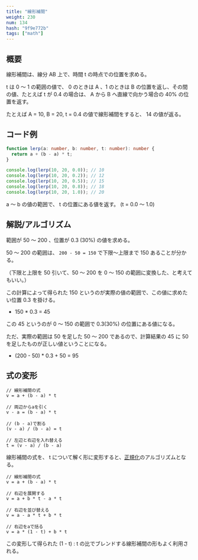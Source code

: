 ```yaml
---
title: "線形補間"
weight: 230
num: 134
hash: "9f9e772b"
tags: ["math"]
---
```


## 概要

線形補間は、線分 AB 上で、時間 t の時点での位置を求める。

t は 0 ～ 1 の範囲の値で、 0 のときは A 、1 のときは B の位置を返し、その間の値、たとえば t が 0.4 の場合は、 A から B へ直線で向かう場合の 40% の位置を返す。

たとえば A = 10, B = 20, t = 0.4 の値で線形補間をすると、 14 の値が返る。

## コード例

```typescript
function lerp(a: number, b: number, t: number): number {
  return a + (b - a) * t;
}
```

```typescript
console.log(lerp(10, 20, 0.0)); // 10
console.log(lerp(10, 20, 0.2)); // 12
console.log(lerp(10, 20, 0.5)); // 15
console.log(lerp(10, 20, 0.8)); // 18
console.log(lerp(10, 20, 1.0)); // 20
```

a ～ b の値の範囲で、 t の位置にある値を返す。 (t = 0.0 ～ 1.0)

## 解説/アルゴリズム

範囲が 50 ～ 200 、位置が 0.3 (30%) の値を求める。

50 ～ 200 の範囲は、 `200 - 50 = 150` で下限～上限まで 150 あることが分かる。

（下限と上限を 50 引いて、50 ～ 200 を 0 ～ 150 の範囲に変換した、と考えてもいい。）

この計算によって得られた 150 というのが実際の値の範囲で、この値に求めたい位置 0.3 を掛ける。

- 150 \* 0.3 = 45

この 45 というのが 0 ～ 150 の範囲で 0.3(30%) の位置にある値になる。

ただ、実際の範囲は 50 を足した 50 ～ 200 であるので、計算結果の 45 に 50 を足したものが正しい値ということになる。

- (200 - 50) \* 0.3 + 50 = 95

## 式の変形

```text
// 線形補間の式
v = a + (b - a) * t

// 両辺からaを引く
v - a = (b - a) * t

// (b - a)で割る
(v - a) / (b - a) = t

// 左辺と右辺を入れ替える
t = (v - a) / (b - a)
```

線形補間の式を、 t について解く形に変形すると、[正規化](/2c7dcb93)のアルゴリズムとなる。

```text
// 線形補間の式
v = a + (b - a) * t

// 右辺を展開する
v = a + b * t - a * t

// 右辺を並び替える
v = a - a * t + b * t

// 右辺をaで括る
v = a * (1 - t) + b * t
```

この変形して得られた (1 - t) : t の比でブレンドする線形補間の形もよく利用される。
